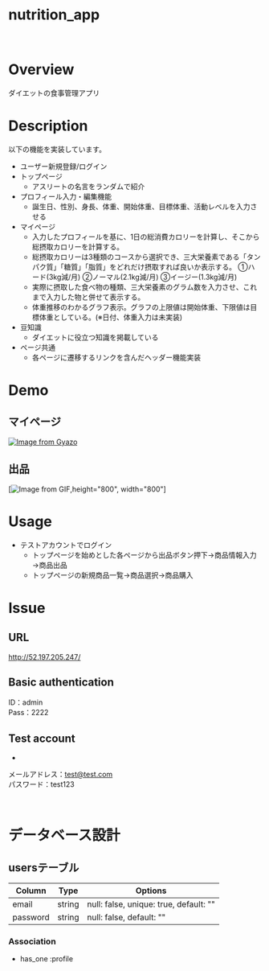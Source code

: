 nutrition_app
====
<br>

# Overview
ダイエットの食事管理アプリ

# Description
以下の機能を実装しています。
* ユーザー新規登録/ログイン
* トップページ
  * アスリートの名言をランダムで紹介
* プロフィール入力・編集機能
  * 誕生日、性別、身長、体重、開始体重、目標体重、活動レベルを入力させる
* マイページ
  * 入力したプロフィールを基に、1日の総消費カロリーを計算し、そこから総摂取カロリーを計算する。
  * 総摂取カロリーは3種類のコースから選択でき、三大栄養素である「タンパク質」「糖質」「脂質」をどれだけ摂取すれば良いか表示する。
    ①ハード(3kg減/月) ②ノーマル(2.1kg減/月) ③イージー(1.3kg減/月)
  * 実際に摂取した食べ物の種類、三大栄養素のグラム数を入力させ、これまで入力した物と併せて表示する。
  * 体重推移のわかるグラフ表示。グラフの上限値は開始体重、下限値は目標体重としている。(※日付、体重入力は未実装)
* 豆知識
  * ダイエットに役立つ知識を掲載している
* ページ共通
  * 各ページに遷移するリンクを含んだヘッダー機能実装

# Demo
## マイページ
[![Image from Gyazo](https://i.gyazo.com/39cefff3ea6f0fc1eebd557ed430b239.gif)](https://gyazo.com/39cefff3ea6f0fc1eebd557ed430b239)

## 出品
[![Image from GIF](https://user-images.githubusercontent.com/59793675/77244462-43e19300-6c58-11ea-9cec-b5aff5f1431b.gif),height="800", width="800"]

# Usage
* テストアカウントでログイン
  * トップページを始めとした各ページから出品ボタン押下→商品情報入力→商品出品
  * トップページの新規商品一覧→商品選択→商品購入

# Issue
## URL
http://52.197.205.247/

## Basic authentication
ID：admin  
Pass：2222  

## Test account
* 
メールアドレス：test@test.com  
パスワード：test123  



<br>

# データベース設計

## usersテーブル
|Column|Type|Options|
|------|----|-------|
|email|string|null: false, unique: true, default: ""|
|password|string|null: false, default: ""|


### Association
- has_one :profile